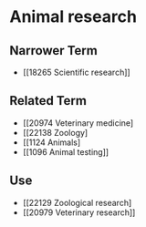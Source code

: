 # Animal research  

## Narrower Term

- [[18265 Scientific research]]  

## Related Term

- [[20974 Veterinary medicine]
- [[22138 Zoology]
- [[1124 Animals]
- [[1096 Animal testing]]  

## Use

- [[22129 Zoological research]
- [[20979 Veterinary research]]  

